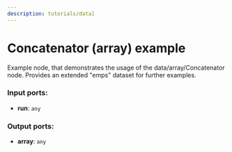 ```yaml
---
description: tutorials/data]
---
```


# Concatenator (array) example

Example node, that demonstrates the usage of the data/array/Concatenator node. Provides an extended "emps" dataset for further examples.

### Input ports:

* __run__: `any`

### Output ports:

* __array__: `any`

